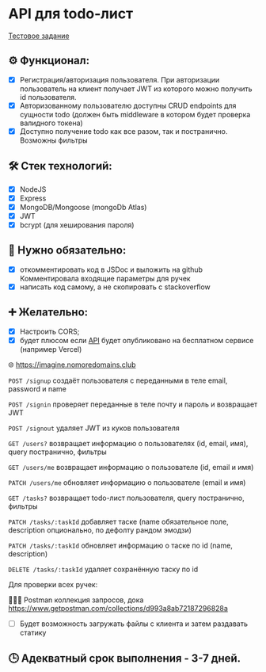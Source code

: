 # API для todo-лист
[Тестовое задание](https://github.com/auroraptor/november-26)
## ⚙️ Функционал:
- [x] Регистрация/авторизация пользователя. При авторизации пользователь на клиент получает JWT из которого можно получить id пользователя.
- [x] Авторизованному пользователю доступны CRUD endpoints для сущности todo (должен быть middleware в котором будет проверка валидного токена)
- [x] Доступно получение todo как все разом, так и постранично. Возможны фильтры

## 🛠 Стек технологий:
- [x] NodeJS
- [x] Express
- [x] MongoDB/Mongoose (mongoDb Atlas)
- [x] JWT
- [x] bcrypt (для хеширования пароля)

## 💯 Нужно обязательно:
- [x] откомментировать код в JSDoc и выложить на github
Комментировала входящие параметры для ручек
- [x] написать код самому, а не скопировать с stackoverflow

## ➕ Желательно:
- [x] Настроить CORS;
- [x] будет плюсом если [API](https://imagine.nomoredomains.club) будет опубликовано на бесплатном сервисе (например Vercel)

🌐 https://imagine.nomoredomains.club

`POST /signup` создаёт пользователя с переданными в теле email, password и name

`POST /signin` проверяет переданные в теле почту и пароль и возвращает JWT

`POST /signout` удаляет JWT из куков пользователя

`GET /users?` возвращает информацию о пользователях (id, email, имя), query постранично, фильтры

`GET /users/me` возвращает информацию о пользователе (id, email и имя)

`PATCH /users/me` обновляет информацию о пользователе (email и имя) 

`GET /tasks?` возвращает todo-лист пользователя, query постранично, фильтры 

`PATCH /tasks/:taskId` добавляет таске (name обязательное поле, description опционально, по дефолту рандом эмодзи)

`PATCH /tasks/:taskId` обновляет информацию о таске по id (name, description)

`DELETE /tasks/:taskId` удаляет сохранённую таску по id

Для проверки всех ручек:

🧑🏻‍🚀 Postman коллекция запросов, дока https://www.getpostman.com/collections/d993a8ab72187296828a 

- [ ] Будет возможность загружать файлы с клиента и затем раздавать статику

## 🕒 Адекватный срок выполнения - 3-7 дней.
